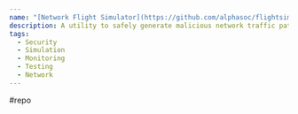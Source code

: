 ```yaml
---
name: "[Network Flight Simulator](https://github.com/alphasoc/flightsim)"
description: A utility to safely generate malicious network traffic patterns and evaluate controls.
tags:
  - Security
  - Simulation
  - Monitoring
  - Testing
  - Network
---
```

#repo